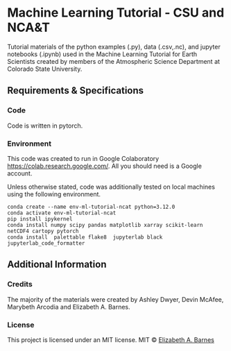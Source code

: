 # Machine Learning Tutorial - CSU and NCA&T

Tutorial materials of the python examples (.py), data (.csv,.nc), and jupyter notebooks (.ipynb) used in the Machine Learning Tutorial for Earth Scientists created by members of the Atmospheric Science Department at Colorado State University.

## Requirements & Specifications

### Code

Code is written in pytorch.

### Environment

This code was created to run in Google Colaboratory <https://colab.research.google.com/>. All you should need is a Google account.

Unless otherwise stated, code was additionally tested on local machines using the following environment.
```
conda create --name env-ml-tutorial-ncat python=3.12.0
conda activate env-ml-tutorial-ncat
pip install ipykernel
conda install numpy scipy pandas matplotlib xarray scikit-learn netCDF4 cartopy pytorch
conda install  palettable flake8  jupyterlab black jupyterlab_code_formatter
```

## Additional Information

### Credits

The majority of the materials were created by Ashley Dwyer, Devin McAfee, Marybeth Arcodia and Elizabeth A. Barnes.

### License

This project is licensed under an MIT license.
MIT © [Elizabeth A. Barnes](https://github.com/eabarnes1010)
